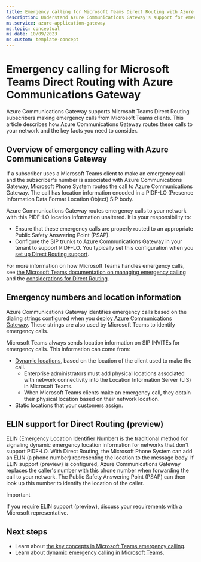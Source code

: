 ```yaml
---
title: Emergency calling for Microsoft Teams Direct Routing with Azure Communications Gateway
description: Understand Azure Communications Gateway's support for emergency calling with Microsoft Teams Direct Routing
ms.service: azure-application-gateway
ms.topic: conceptual
ms.date: 10/09/2023
ms.custom: template-concept
---
```


# Emergency calling for Microsoft Teams Direct Routing with Azure Communications Gateway

Azure Communications Gateway supports Microsoft Teams Direct Routing subscribers making emergency calls from Microsoft Teams clients. This article describes how Azure Communications Gateway routes these calls to your network and the key facts you need to consider.

## Overview of emergency calling with Azure Communications Gateway

If a subscriber uses a Microsoft Teams client to make an emergency call and the subscriber's number is associated with Azure Communications Gateway, Microsoft Phone System routes the call to Azure Communications Gateway. The call has location information encoded in a PIDF-LO (Presence Information Data Format Location Object) SIP body.

Azure Communications Gateway routes emergency calls to your network with this PIDF-LO location information unaltered. It is your responsibility to:

- Ensure that these emergency calls are properly routed to an appropriate Public Safety Answering Point (PSAP).
- Configure the SIP trunks to Azure Communications Gateway in your tenant to support PIDF-LO. You typically set this configuration when you [set up Direct Routing support](connect-teams-direct-routing.md#connect-your-tenant-to-azure-communications-gateway).

For more information on how Microsoft Teams handles emergency calls, see [the Microsoft Teams documentation on managing emergency calling](/microsoftteams/what-are-emergency-locations-addresses-and-call-routing) and the [considerations for Direct Routing](/microsoftteams/considerations-direct-routing).

## Emergency numbers and location information

Azure Communications Gateway identifies emergency calls based on the dialing strings configured when you [deploy Azure Communications Gateway](deploy.md). These strings are also used by Microsoft Teams to identify emergency calls.

Microsoft Teams always sends location information on SIP INVITEs for emergency calls. This information can come from:

- [Dynamic locations](/microsoftteams/configure-dynamic-emergency-calling), based on the location of the client used to make the call.
  - Enterprise administrators must add physical locations associated with network connectivity into the Location Information Server (LIS) in Microsoft Teams.
  - When Microsoft Teams clients make an emergency call, they obtain their physical location based on their network location.
- Static locations that your customers assign.

## ELIN support for Direct Routing (preview)

ELIN (Emergency Location Identifier Number) is the traditional method for signaling dynamic emergency location information for networks that don't support PIDF-LO. With Direct Routing, the Microsoft Phone System can add an ELIN (a phone number) representing the location to the message body. If ELIN support (preview) is configured, Azure Communications Gateway replaces the caller's number with this phone number when forwarding the call to your network. The Public Safety Answering Point (PSAP) can then look up this number to identify the location of the caller.

> [!IMPORTANT]
> If you require ELIN support (preview), discuss your requirements with a Microsoft representative.

## Next steps

- Learn about [the key concepts in Microsoft Teams emergency calling](/microsoftteams/what-are-emergency-locations-addresses-and-call-routing).
- Learn about [dynamic emergency calling in Microsoft Teams](/microsoftteams/configure-dynamic-emergency-calling).
